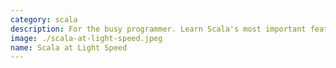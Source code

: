 ```yaml
---
category: scala
description: For the busy programmer. Learn Scala's most important features in the time it takes to watch a movie.
image: ./scala-at-light-speed.jpeg
name: Scala at Light Speed
---
```

